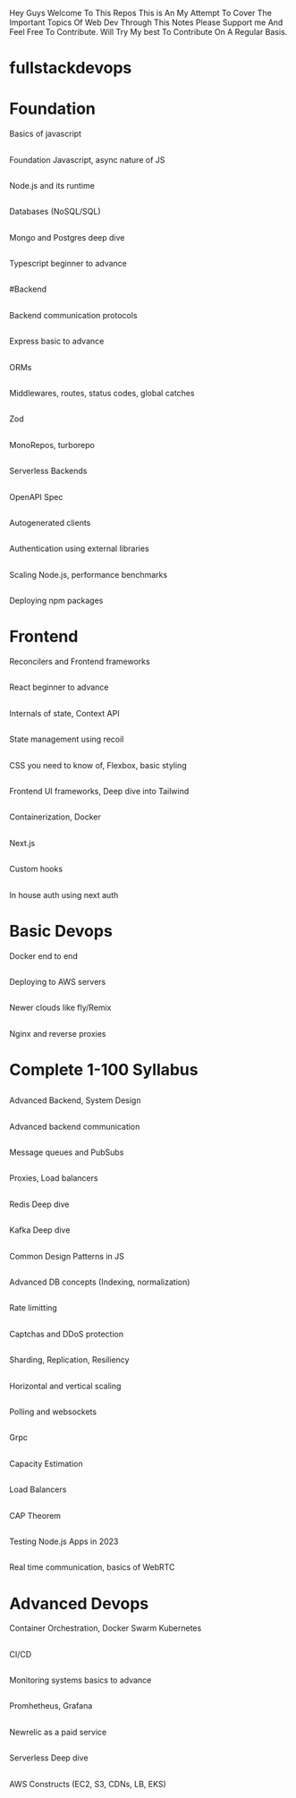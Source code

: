 Hey Guys Welcome To This Repos This is An My Attempt To Cover The Important Topics Of Web Dev Through This Notes Please Support me And Feel Free To Contribute.
Will Try My best To Contribute On A Regular Basis.

# fullstackdevops
# Foundation
Basics of javascript
##
Foundation Javascript, async nature of JS
##
Node.js and its runtime
##
Databases (NoSQL/SQL)
##
Mongo and Postgres deep dive
##
Typescript beginner to advance
##
#Backend
##
Backend communication protocols
##
Express basic to advance
##
ORMs
##
Middlewares, routes, status codes, global catches
##
Zod
##
MonoRepos, turborepo
##
Serverless Backends
##
OpenAPI Spec
##
Autogenerated clients
##
Authentication using external libraries
##
Scaling Node.js, performance benchmarks
##
Deploying npm packages
 

# Frontend

Reconcilers and Frontend frameworks
##
React beginner to advance
##
Internals of state, Context API
##
State management using recoil
##
CSS you need to know of, Flexbox, basic styling
##
Frontend UI frameworks, Deep dive into Tailwind
##
Containerization, Docker
##
Next.js
##
Custom hooks
##
In house auth using next auth
 

# Basic Devops

Docker end to end
##
Deploying to AWS servers
##
Newer clouds like fly/Remix
##
Nginx and reverse proxies
##
 


 

 

# Complete 1-100 Syllabus
##
Advanced Backend, System Design
##

Advanced backend communication
##
Message queues and PubSubs
##
Proxies, Load balancers
##
Redis Deep dive
##
Kafka Deep dive
##
Common Design Patterns in JS
##
Advanced DB concepts (Indexing, normalization)
##
Rate limitting
##
Captchas and DDoS protection
##
Sharding, Replication, Resiliency
##
Horizontal and vertical scaling
##
Polling and websockets
##
Grpc
##
Capacity Estimation
##
Load Balancers
##
CAP Theorem
##
Testing Node.js Apps in 2023
##
Real time communication, basics of WebRTC
##
 

# Advanced Devops

Container Orchestration, Docker Swarm
Kubernetes
##
CI/CD
##
Monitoring systems basics to advance
##
Promhetheus, Grafana
##
Newrelic as a paid service
##
Serverless Deep dive
##
AWS Constructs (EC2, S3, CDNs, LB, EKS)
##

